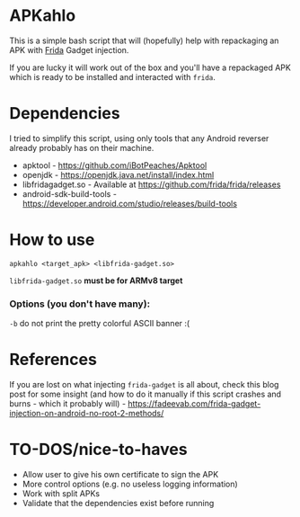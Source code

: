 # APKahlo
This is a simple bash script that will (hopefully) help with repackaging an APK with [Frida](https://frida.re) Gadget injection.

If you are lucky it will work out of the box and you'll have a repackaged APK which is ready to be installed and interacted with `frida`.



# Dependencies

I tried to simplify this script, using only tools that any Android reverser already probably has on their machine.

- apktool - https://github.com/iBotPeaches/Apktool
- openjdk - https://openjdk.java.net/install/index.html 
- libfridagadget.so - Available at https://github.com/frida/frida/releases
- android-sdk-build-tools - https://developer.android.com/studio/releases/build-tools



# How to use

`apkahlo <target_apk> <libfrida-gadget.so>`

`libfrida-gadget.so` **must be for ARMv8 target** 

### Options (you don't have many):

`-b` do not print the pretty colorful ASCII banner :(



# References

If you are lost on what injecting `frida-gadget` is all about, check this blog post for some insight (and how to do it manually if this script crashes and burns - which it probably will) - https://fadeevab.com/frida-gadget-injection-on-android-no-root-2-methods/



# TO-DOS/nice-to-haves

- Allow user to give his own certificate to sign the APK
- More control options (e.g. no useless logging information)
- Work with split APKs
- Validate that the dependencies exist before running

